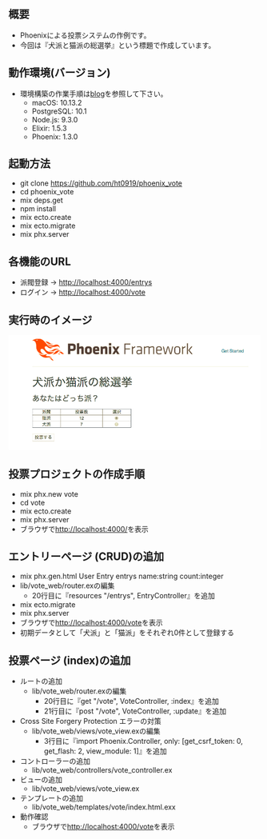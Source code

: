 ## 概要

- Phoenixによる投票システムの作例です。
- 今回は『犬派と猫派の総選挙』という標題で作成しています。


## 動作環境(バージョン)

- 環境構築の作業手順は[blog](https://github.com/ht0919/blog)を参照して下さい。
  - macOS: 10.13.2
  - PostgreSQL: 10.1
  - Node.js: 9.3.0
  - Elixir: 1.5.3
  - Phoenix: 1.3.0


## 起動方法

- git clone https://github.com/ht0919/phoenix_vote
- cd phoenix_vote
- mix deps.get
- npm install
- mix ecto.create
- mix ecto.migrate
- mix phx.server


## 各機能のURL

- 派閥登録 → [http://localhost:4000/entrys](http://localhost:4000/entrys)
- ログイン → [http://localhost:4000/vote](http://localhost:4000/vote)

## 実行時のイメージ

![img01.png](https://raw.githubusercontent.com/ht0919/phoenix_vote/master/images/img01.png)


## 投票プロジェクトの作成手順

- mix phx.new vote
- cd vote
- mix ecto.create
- mix phx.server
- ブラウザで[http://localhost:4000/](http://localhost:4000/)を表示

## エントリーページ (CRUD)の追加

- mix phx.gen.html User Entry entrys name:string count:integer
- lib/vote_web/router.exの編集
  - 20行目に『resources "/entrys", EntryController』を追加
- mix ecto.migrate
- mix phx.server
- ブラウザで[http://localhost:4000/vote](http://localhost:4000/vote)を表示
- 初期データとして「犬派」と「猫派」をそれぞれ0件として登録する

## 投票ページ (index)の追加

- ルートの追加
  - lib/vote_web/router.exの編集
    - 20行目に『get "/vote", VoteController, :index』を追加
    - 21行目に『post "/vote", VoteController, :update』を追加
- Cross Site Forgery Protection エラーの対策
  - lib/vote_web/views/vote_view.exの編集
    - 3行目に『import Phoenix.Controller, only: [get_csrf_token: 0, get_flash: 2, view_module: 1]』を追加
- コントローラーの追加
  - lib/vote_web/controllers/vote_controller.ex
- ビューの追加
  - lib/vote_web/views/vote_view.ex
- テンプレートの追加
  - lib/vote_web/templates/vote/index.html.exx
- 動作確認
  - ブラウザで[http://localhost:4000/vote](http://localhost:4000/vote)を表示
